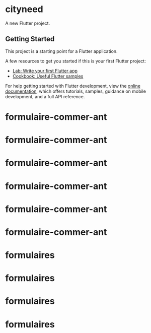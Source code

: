 # cityneed

A new Flutter project.

## Getting Started

This project is a starting point for a Flutter application.

A few resources to get you started if this is your first Flutter project:

- [Lab: Write your first Flutter app](https://docs.flutter.dev/get-started/codelab)
- [Cookbook: Useful Flutter samples](https://docs.flutter.dev/cookbook)

For help getting started with Flutter development, view the
[online documentation](https://docs.flutter.dev/), which offers tutorials,
samples, guidance on mobile development, and a full API reference.
# formulaire-commer-ant
# formulaire-commer-ant
# formulaire-commer-ant
# formulaire-commer-ant
# formulaire-commer-ant
# formulaire-commer-ant
# formulaires
# formulaires
# formulaires
# formulaires
